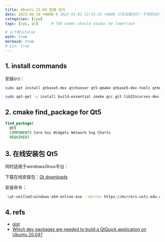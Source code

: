 ```yaml
---
title: Ubuntu 22.04 安装 Qt5
date: 2023-06-10 +0800 # 2022-01-01 13:14:15 +0800 只写日期也行；不写秒也行；这样也行 2022-03-09T00:55:42+08:00
categories: [cpp]
tags: [cpp, qt]      # TAG names should always be lowercase

# 以下默认false
math: true
mermaid: true
# pin: true
---
```


## 1. install commands ##

安装`Qt5`：

```bash
sudo apt install qtbase5-dev qtchooser qt5-qmake qtbase5-dev-tools qtmultimedia5-dev qttools5-dev qttools5-dev-tools qtcreator libqt5svg5-dev libqt5charts5 libqt5charts5-dev qtdeclarative5-dev
```

```bash
sudo apt-get -y install build-essential cmake gcc git lib32ncurses-dev lib32z1 libfox-1.6-dev libsdl1.2-dev software-properties-common wget zip python3-pip-whl python3-pil libgtest-dev python3-pip python3-tk python3-setuptools clang-14 python3-clang-14 libusb-1.0-0-dev stlink-tools openocd npm pv libncurses5:i386 libpython2.7:i386 libclang-14-dev python-is-python3
```

## 2. cmake find_package for Qt5 ##

```cmake
find_package(
  Qt5
  COMPONENTS Core Gui Widgets Network Svg Charts
  REQUIRED)
```

## 3. 在线安装包 Qt5 ##

同时适用于windows/linux平台：

下载在线安装包：[Qt downloads](https://download.qt.io/official_releases/online_installers/)

安装命令：

```bash
.\qt-unified-windows-x64-online.exe --mirror https://mirrors.ustc.edu.cn/qtproject
```

## 4. refs ##

* [gist](https://gist.githubusercontent.com/simos/8de45464687d87407041e4c2d2f69500/raw/4530829479584f290a91020a75c4f6e360492704/setup_buildenv_ubuntu22.04.sh)
* [Which dev packages are needed to build a QtQuick application on Ubuntu 20.04?](https://stackoverflow.com/questions/64882226/which-dev-packages-are-needed-to-build-a-qtquick-application-on-ubuntu-20-04)